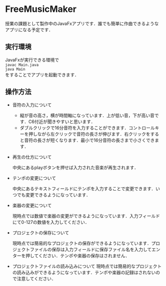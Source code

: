 # FreeMusicMaker

授業の課題として製作中のJavaFxアプリです．誰でも簡単に作曲できるようなアプリになる予定です．

## 実行環境

JavaFxが実行できる環境で  
```javac Main.java```  
```java Main```  
をすることでアプリを起動できます．

## 操作方法

* 音符の入力について
  * 縦が音の高さ，横が時間軸になっています．上が低い音，下が高い音です．C6付近が聞きやすいと思います．
  * ダブルクリックで16分音符を入力することができます．コントロールキーを押しながら左クリックで音符の長さが伸びます．右クリックをすると音符の長さが短くなります．最小で16分音符の長さまで小さくできます．

* 再生の仕方について

   中央にあるplayボタンを押せば入力された音楽が再生されます．

* テンポの変更について

  中央にあるテキストフィールドにテンポを入力することで変更できます．いつでも変更できるようになっています．

* 楽器の変更について

  現時点では数値で楽器の変更ができるようになっています．入力フィールドにて0-127の数値を入力してください．

* プロジェクトの保存について
  
  現時点では簡易的なプロジェクトの保存ができるようになっています．プロジェクトファイルの保存は入力フィールドに保存ファイル名を入力してエンターを押してください．テンポや楽器の保存はされません．
* プロジェクトファイルの読み込みについて
  現時点では簡易的なプロジェクトの読み込みができるようになっています．テンポや楽器の記録はされないので注意してください．
